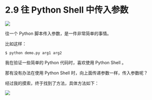 # 2.9 往 Python Shell 中传入参数
![](http://image.iswbm.com/20200804124133.png)

往一个 Python 脚本传入参数，是一件非常简单的事情。

比如这样：

```shell
$ python demo.py arg1 arg2
```

我在验证一些简单的 Python 代码时，喜欢使用 Python Shell 。

那有没有办法在使用 Python Shell 时，向上面传递参数一样，传入参数呢？

经过我的摸索，终于找到了方法，具体方法如下：

![](http://image.iswbm.com/20200801195158.png)

## 


